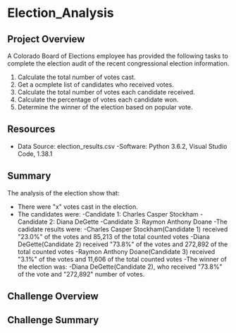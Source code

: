 # Election_Analysis

## Project Overview
 A Colorado Board of Elections employee has provided the following tasks to complete the election audit of the recent congressional election information.
 
 1. Calculate the total number of votes cast.
 2. Get a ocmplete list of candidates who received votes.
 3. Calculate the total number of votes each candidate received.
 4. Calculate the percentage of votes each candidate won.
 5. Determine the winner of the election based on popular vote.
 
 ## Resources
 - Data Source: election_results.csv
 -Software: Python 3.6.2, Visual Studio Code, 1.38.1
 
 ## Summary
 The analysis of the election show that:
 - There were "x" votes cast in the election.
 - The candidates were:
  -Candidate 1: Charles Casper Stockham
  -Candidate 2: Diana DeGette
  -Candidate 3: Raymon Anthony Doane
 -The cadidate results were:
  -Charles Casper Stockham(Candidate 1) received "23.0%" of the votes and 85,213 of the total counted votes
  -Diana DeGette(Candidate 2) received "73.8%" of the votes and 272,892 of the total counted votes
  -Raymon Anthony Doane(Candidate 3) received "3.1%" of the votes and 11,606 of the total counted votes
 -The winner of the election was:
  -Diana DeGette(Candidate 2), who received "73.8%" of the vote and "272,892" number of votes.
  
 ## Challenge Overview
 
 ## Challenge Summary
  
 
 
